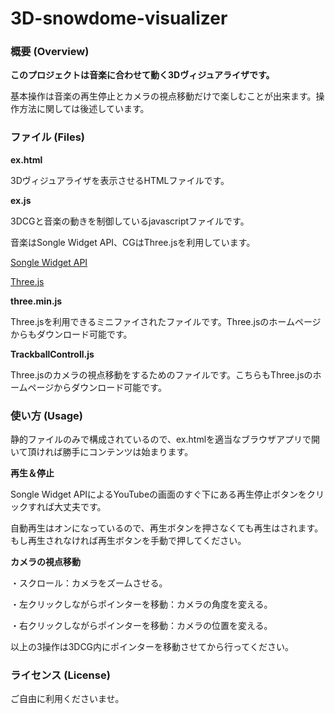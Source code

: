# 3D-snowdome-visualizer

### 概要 (Overview)

**このプロジェクトは音楽に合わせて動く3Dヴィジュアライザです。**

基本操作は音楽の再生停止とカメラの視点移動だけで楽しむことが出来ます。操作方法に関しては後述しています。

### ファイル (Files)
**ex.html**

3Dヴィジュアライザを表示させるHTMLファイルです。

**ex.js**

3DCGと音楽の動きを制御しているjavascriptファイルです。

音楽はSongle Widget API、CGはThree.jsを利用しています。

[Songle Widget API](http://widget.songle.jp/)

[Three.js](https://threejs.org/)

**three.min.js**

Three.jsを利用できるミニファイされたファイルです。Three.jsのホームページからもダウンロード可能です。

**TrackballControll.js**

Three.jsのカメラの視点移動をするためのファイルです。こちらもThree.jsのホームページからダウンロード可能です。

### 使い方 (Usage)

静的ファイルのみで構成されているので、ex.htmlを適当なブラウザアプリで開いて頂ければ勝手にコンテンツは始まります。

**再生＆停止**

Songle Widget APIによるYouTubeの画面のすぐ下にある再生停止ボタンをクリックすれば大丈夫です。

自動再生はオンになっているので、再生ボタンを押さなくても再生はされます。もし再生されなければ再生ボタンを手動で押してください。

**カメラの視点移動**

・スクロール：カメラをズームさせる。

・左クリックしながらポインターを移動：カメラの角度を変える。

・右クリックしながらポインターを移動：カメラの位置を変える。

以上の3操作は3DCG内にポインターを移動させてから行ってください。

### ライセンス (License)

ご自由に利用くださいませ。
